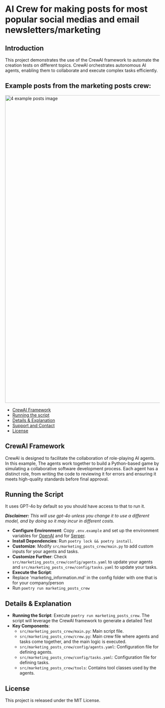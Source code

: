 # AI Crew for making posts for most popular social medias and email newsletters/marketing
## Introduction
This project demonstrates the use of the CrewAI framework to automate the creation tests on different topics. CrewAI orchestrates autonomous AI agents, enabling them to collaborate and execute complex tasks efficiently.

  ## Example posts from the marketing posts crew:
  <picture>
      <source media="(prefers-color-scheme: dark)" srcset="4 posts.png">
      <img src="4 posts.png" alt="4 example posts image" width="1000" />
    </picture>

- [CrewAI Framework](#crewai-framework)
- [Running the script](#running-the-script)
- [Details & Explanation](#details--explanation)
- [Support and Contact](#support-and-contact)
- [License](#license)

## CrewAI Framework
CrewAI is designed to facilitate the collaboration of role-playing AI agents. In this example, The agents work together to build a Python-based game by simulating a collaborative software development process. Each agent has a distinct role, from writing the code to reviewing it for errors and ensuring it meets high-quality standards before final approval.


## Running the Script
It uses GPT-4o by default so you should have access to that to run it.

***Disclaimer:** This will use gpt-4o unless you change it to use a different model, and by doing so it may incur in different costs.*

- **Configure Environment**: Copy `.env.example` and set up the environment variables for [OpenAI](https://platform.openai.com/api-keys) and for [Serper](https://serper.dev/).
- **Install Dependencies**: Run `poetry lock && poetry install`.
- **Customize**: Modify `src/marketing_posts_crew/main.py` to add custom inputs for your agents and tasks.
- **Customize Further**: Check `src/marketing_posts_crew/config/agents.yaml` to update your agents and `src/marketing_posts_crew/config/tasks.yaml` to update your tasks.
- **Execute the Script**:
- Replace 'marketing_information.md' in the config folder with one that is for your company/person
- Run `poetry run marketing_posts_crew` 

## Details & Explanation
- **Running the Script**: Execute `poetry run marketing_posts_crew`. The script will leverage the CrewAI framework to generate a detailed Test
- **Key Components**:
  - `src/marketing_posts_crew/main.py`: Main script file.
  - `src/marketing_posts_crew/crew.py`: Main crew file where agents and tasks come together, and the main logic is executed.
  - `src/marketing_posts_crew/config/agents.yaml`: Configuration file for defining agents.
  - `src/marketing_posts_crew/config/tasks.yaml`: Configuration file for defining tasks.
  - `src/marketing_posts_crew/tools`: Contains tool classes used by the agents.

## License
This project is released under the MIT License.
